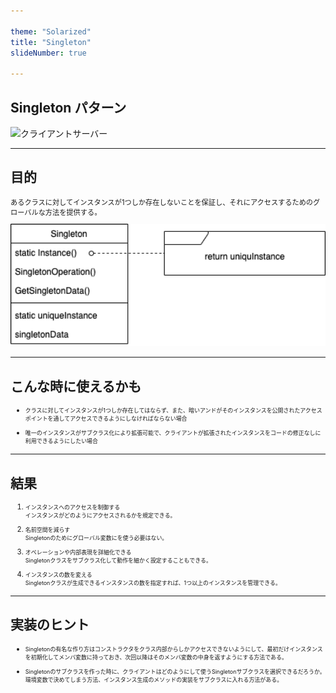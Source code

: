 ```yaml
---

theme: "Solarized"
title: "Singleton"
slideNumber: true

---
```

<style type="text/css"> p,li { font-size:0.8em;text-align:left; }
</style>

## Singleton パターン
<div>
    <img src="./Images/いらすとや/クライアントサーバー.png" alt="クライアントサーバー" style="height:10cm">
</div>

---

## 目的

あるクラスに対してインスタンスが1つしか存在しないことを保証し、それにアクセスするためのグローバルな方法を提供する。

<img src="./Images/Singleton.png" alt="class_diagram" style="border:none; box-shadow:none; width:20cm">

---

## こんな時に使えるかも

- クラスに対してインスタンスが1つしか存在してはならず、また、暗いアンドがそのインスタンスを公開されたアクセスポイントを通してアクセスできるようにしなければならない場合

- 唯一のインスタンスがサブクラス化により拡張可能で、クライアントが拡張されたインスタンスをコードの修正なしに利用できるようにしたい場合

---

## 結果

1. インスタンスへのアクセスを制御する<br>
インスタンスがどのようにアクセスされるかを規定できる。

2. 名前空間を減らす<br>
Singletonのためにグローバル変数にを使う必要はない。

3. オペレーションや内部表現を詳細化できる<br>
Singletonクラスをサブクラス化して動作を細かく設定することもできる。

4. インスタンスの数を変える<br>
Singletonクラスが生成できるインスタンスの数を指定すれば、1つ以上のインスタンスを管理できる。

---

## 実装のヒント

- Singletonの有名な作り方はコンストラクタをクラス内部からしかアクセスできないようにして、最初だけインスタンスを初期化してメンバ変数に持っておき、次回以降はそのメンバ変数の中身を返すようにする方法である。

- Singletonのサブクラスを作った時に、クライアントはどのようにして使うSingletonサブクラスを選択できるだろうか。環境変数で決めてしまう方法、インスタンス生成のメソッドの実装をサブクラスに入れる方法がある。